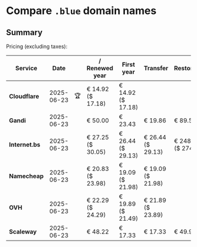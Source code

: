 # Compare `.blue` domain names

## Summary

Pricing (excluding taxes):

| Service | Date |  | / Renewed year | First year | Transfer | Restoration |
|--|--|--|--|--|--|--|
| **Cloudflare** | 2025-06-23 | 🏆 | € 14.92<br>($ 17.18) | € 14.92<br>($ 17.18) |  |  |
| **Gandi** | 2025-06-23 |  | € 50.00 | € 23.43 | € 19.86 | € 89.55 |
| **Internet.bs** | 2025-06-23 |  | € 27.25<br>($ 30.05) | € 26.44<br>($ 29.13) | € 26.44<br>($ 29.13) | € 248.89<br>($ 274.25) |
| **Namecheap** | 2025-06-23 |  | € 20.83<br>($ 23.98) | € 19.09<br>($ 21.98) | € 19.09<br>($ 21.98) |  |
| **OVH** | 2025-06-23 |  | € 22.29<br>($ 24.29) | € 19.89<br>($ 21.49) | € 21.89<br>($ 23.89) |  |
| **Scaleway** | 2025-06-23 |  | € 48.22 | € 17.33 | € 17.33 | € 49.99 |
